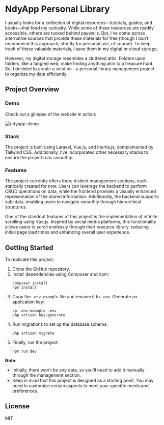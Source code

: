# NdyApp Personal Library

I usually looks for a collection of digital resources—tutorials, guides, and books—that feed my curiosity. While some of these resources are readily accessible, others are tucked behind paywalls. But, I've come across alternative sources that provide these materials for free (though I don’t recommend this approach, strictly for personal use, of course). To keep track of these valuable materials, I save them in my digital or cloud storage.

However, my digital storage resembles a cluttered attic. Folders upon folders, like a tangled web, make finding anything akin to a treasure hunt. So, I decided to create a solution—a personal library management project—to organize my data efficiently.

## Project Overview
### Demo
Check out a glimpse of the website in action:

![ndyapp-demo](https://github.com/ndy-s/ndy-app-personal-library/assets/94002483/6a56d04a-9821-4e3b-b7cf-e2295b36b35f)

### Stack
The project is built using Laravel, Vue.js, and Inertia.js, complemented by Tailwind CSS. Additionally, I’ve incorporated other necessary stacks to ensure the project runs smoothly.

### Features
The project currently offers three distinct management sections, each statically created for now. Users can leverage the backend to perform CRUD operations on data, while the frontend provides a visually enhanced representation of the stored information. Additionally, the backend supports sub-data, enabling users to navigate smoothly through hierarchical structures.

One of the standout features of this project is the implementation of infinite scrolling using Vue.js. Inspired by social media platforms, this functionality allows users to scroll endlessly through their resource library, reducing initial page load times and enhancing overall user experience.

## Getting Started
To replicate this project:
1. Clone the GitHub repository.
2. Install dependencies using Composer and npm:
    ```
    composer install
    npm install
    ```
3. Copy the `.env-example` file and rename it to `.env`. Generate an application key:
    ```
    cp .env-example .env
    php artisan key:generate
    ```
4. Run migrations to set up the database schema:
    ```
    php artisan migrate
    ```
5. Finally, run the project:
    ```
    npm run dev
    ```

**Note:** 
- Initially, there won't be any data, so you'll need to add it manually through the management section.
- Keep in mind that this project is designed as a starting point. You may need to customize certain aspects to meet your specific needs and preferences.

## License
MIT

